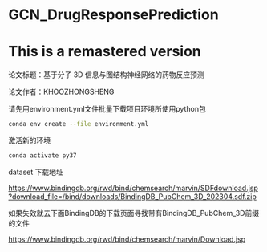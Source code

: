 # GCN_DrugResponsePrediction
# This is a remastered version
论文标题：基于分子 3D 信息与图结构神经网络的药物反应预测

论文作者：KHOOZHONGSHENG



请先用environment.yml文件批量下载项目环境所使用python包

```bash
conda env create --file environment.yml
```

激活新的环境

``` bash
conda activate py37
```



dataset 下载地址

https://www.bindingdb.org/rwd/bind/chemsearch/marvin/SDFdownload.jsp?download_file=/bind/downloads/BindingDB_PubChem_3D_202304.sdf.zip



如果失效就去下面BindingDB的下载页面寻找带有BindingDB_PubChem_3D前缀的文件

https://www.bindingdb.org/rwd/bind/chemsearch/marvin/Download.jsp



